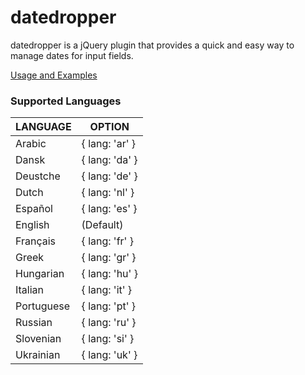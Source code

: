 # datedropper
datedropper is a jQuery plugin that provides a quick and easy way to manage dates for input fields.


[Usage and Examples](http://bit.ly/17ab6dt)

### Supported Languages

LANGUAGE  | OPTION
--------- | ---------
Arabic    | { lang: 'ar' }
Dansk	  | { lang: 'da' }
Deustche  | { lang: 'de' }
Dutch     | { lang: 'nl' }
Español	  | { lang: 'es' }
English	  | (Default)
Français  | { lang: 'fr' }
Greek	  | { lang: 'gr' }
Hungarian | { lang: 'hu' }
Italian   | { lang: 'it' }
Portuguese | { lang: 'pt' }
Russian    | { lang: 'ru' }
Slovenian  | { lang: 'si' }
Ukrainian  | { lang: 'uk' }